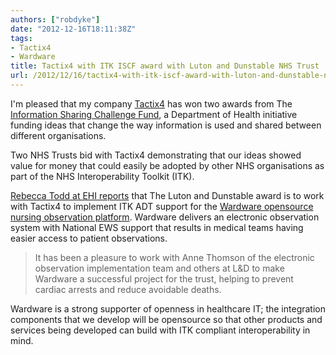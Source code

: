 ```yaml
---
authors: ["robdyke"]
date: "2012-12-16T18:11:38Z"
tags:
- Tactix4
- Wardware
title: Tactix4 with ITK ISCF award with Luton and Dunstable NHS Trust
url: /2012/12/16/tactix4-with-itk-iscf-award-with-luton-and-dunstable-nhs-trust/
---
```

I'm pleased that my company [Tactix4](http://www.tactix4.com/) has won two awards from The [Information Sharing Challenge Fund](http://www.dh.gov.uk/health/2012/12/sharing-challenge-funding/), a Department of Health initiative funding ideas that change the way information is used and shared between different organisations.

Two NHS Trusts bid with Tactix4 demonstrating that our ideas showed value for money that could easily be adopted by other NHS organisations as part of the NHS Interoperability Toolkit (ITK).

<!--more-->

[Rebecca Todd at EHI reports](http://www.ehi.co.uk/news/EHI/8262/itk-fund-winners-announced) that The Luton and Dunstable award is to work with Tactix4 to implement ITK ADT support for the [Wardware opensource nursing observation platform](http://wardware.co.uk/). Wardware delivers an electronic observation system with National EWS support that results in medical teams having easier access to patient observations.

<!-- {{< figure caption="logo_1_morepinkblue" alt="" src="/pubfiles/2012/02/logo_1_morepinkblue-300x75.png" width="300" height="75" >}} -->

> It has been a pleasure to work with Anne Thomson of the electronic observation implementation team and others at L&D to make Wardware a successful project for the trust, helping to prevent cardiac arrests and reduce avoidable deaths.

Wardware is a strong supporter of openness in healthcare IT; the integration components that we develop will be opensource so that other products and services being developed can build with ITK compliant interoperability in mind.